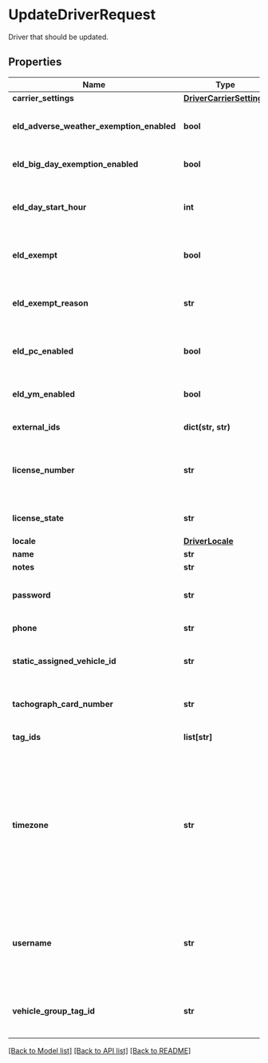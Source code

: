 # UpdateDriverRequest

Driver that should be updated.
## Properties
Name | Type | Description | Notes
------------ | ------------- | ------------- | -------------
**carrier_settings** | [**DriverCarrierSettings**](DriverCarrierSettings.md) |  | [optional] 
**eld_adverse_weather_exemption_enabled** | **bool** | Flag indicating this driver may use Adverse Weather exemptions in ELD logs. | [optional] [default to False]
**eld_big_day_exemption_enabled** | **bool** | Flag indicating this driver may use Big Day exemption in ELD logs. | [optional] [default to False]
**eld_day_start_hour** | **int** | &#x60;0&#x60; indicating midnight-to-midnight ELD driving hours, &#x60;12&#x60; to indicate noon-to-noon driving hours. | [optional] [default to 0]
**eld_exempt** | **bool** | Flag indicating this driver is exempt from the Electronic Logging Mandate. | [optional] [default to False]
**eld_exempt_reason** | **str** | Reason that this driver is exempt from the Electronic Logging Mandate (see eldExempt). | [optional] 
**eld_pc_enabled** | **bool** | Flag indicating this driver may select the Personal Conveyance duty status in ELD logs. | [optional] [default to False]
**eld_ym_enabled** | **bool** | Flag indicating this driver may select the Yard Move duty status in ELD logs. | [optional] [default to False]
**external_ids** | **dict(str, str)** | The [external IDs](https://developers.samsara.com/docs/external-ids) for the given object. | [optional] 
**license_number** | **str** | Driver&#39;s state issued license number. The combination of this number and &#x60;licenseState&#x60; must be unique. | [optional] 
**license_state** | **str** | Abbreviation of state that issued driver&#39;s license. | [optional] 
**locale** | [**DriverLocale**](DriverLocale.md) |  | [optional] 
**name** | **str** | Driver&#39;s name. | [optional] 
**notes** | **str** | Notes about the driver. | [optional] 
**password** | **str** | Password that the driver can use to login to the Samsara driver app. | [optional] 
**phone** | **str** | Phone number of the driver. | [optional] 
**static_assigned_vehicle_id** | **str** | ID of vehicle that the driver is permanently assigned to. (uncommon). | [optional] 
**tachograph_card_number** | **str** | Driver&#39;s assigned tachograph card number (Europe specific) | [optional] 
**tag_ids** | **list[str]** | IDs of tags the driver is associated with. | [optional] 
**timezone** | **str** | Home terminal timezone, in order to indicate what time zone should be used to calculate the ELD logs. Driver timezones use [IANA timezone database](https://www.iana.org/time-zones) keys (e.g. &#x60;America/Los_Angeles&#x60;, &#x60;America/New_York&#x60;, &#x60;Europe/London&#x60;, etc.). You can find a mapping of common timezone formats to IANA timezone keys [here](https://unicode.org/cldr/charts/latest/supplemental/zone_tzid.html). | [optional] 
**username** | **str** | Driver&#39;s login username into the driver app. The username may not contain spaces or the &#39;@&#39; symbol. The username must be unique. | [optional] 
**vehicle_group_tag_id** | **str** | Tag ID which determines which vehicles a driver will see when selecting vehicles. | [optional] 

[[Back to Model list]](../README.md#documentation-for-models) [[Back to API list]](../README.md#documentation-for-api-endpoints) [[Back to README]](../README.md)


